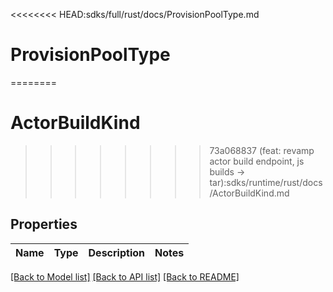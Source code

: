 <<<<<<<< HEAD:sdks/full/rust/docs/ProvisionPoolType.md
# ProvisionPoolType
========
# ActorBuildKind
>>>>>>>> 73a068837 (feat: revamp actor build endpoint, js builds -> tar):sdks/runtime/rust/docs/ActorBuildKind.md

## Properties

Name | Type | Description | Notes
------------ | ------------- | ------------- | -------------

[[Back to Model list]](../README.md#documentation-for-models) [[Back to API list]](../README.md#documentation-for-api-endpoints) [[Back to README]](../README.md)


